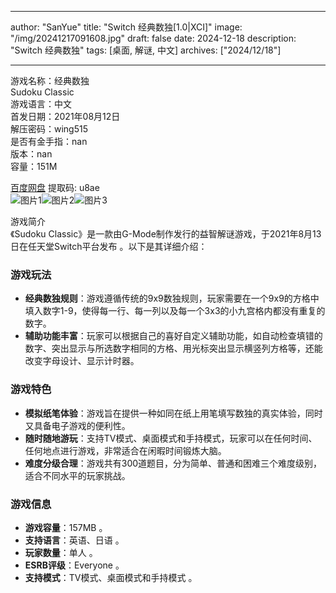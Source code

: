 
---
author: "SanYue"
title: "Switch 经典数独[1.0|XCI]"
image: "/img/20241217091608.jpg"
draft: false
date: 2024-12-18
description: "Switch 经典数独"
tags: [桌面, 解谜, 中文]
archives: ["2024/12/18"]

---

游戏名称：经典数独   
Sudoku Classic    
游戏语言：中文  
首发日期：2021年08月12日  
解压密码：wing515  
是否有金手指：nan  
版本：nan   
容量：151M

[百度网盘](https://pan.baidu.com/s/1nIu5tD-W9z4yI0ZpeVQNJQ) 提取码: u8ae  
![图片1](/img/20241217181309.png)![图片2](/img/20241217181256.png)![图片3](/img/20241217181241.png)  

游戏简介  
《Sudoku Classic》是一款由G-Mode制作发行的益智解谜游戏，于2021年8月13日在任天堂Switch平台发布 。以下是其详细介绍：

### 游戏玩法
- **经典数独规则**：游戏遵循传统的9x9数独规则，玩家需要在一个9x9的方格中填入数字1-9，使得每一行、每一列以及每一个3x3的小九宫格内都没有重复的数字。
- **辅助功能丰富**：玩家可以根据自己的喜好自定义辅助功能，如自动检查填错的数字、突出显示与所选数字相同的方格、用光标突出显示横竖列方格等，还能改变字母设计、显示计时器。

### 游戏特色
- **模拟纸笔体验**：游戏旨在提供一种如同在纸上用笔填写数独的真实体验，同时又具备电子游戏的便利性。
- **随时随地游玩**：支持TV模式、桌面模式和手持模式，玩家可以在任何时间、任何地点进行游戏，非常适合在闲暇时间锻炼大脑。
- **难度分级合理**：游戏共有300道题目，分为简单、普通和困难三个难度级别，适合不同水平的玩家挑战。

### 游戏信息
- **游戏容量**：157MB 。
- **支持语言**：英语、日语 。
- **玩家数量**：单人 。
- **ESRB评级**：Everyone 。
- **支持模式**：TV模式、桌面模式和手持模式 。
